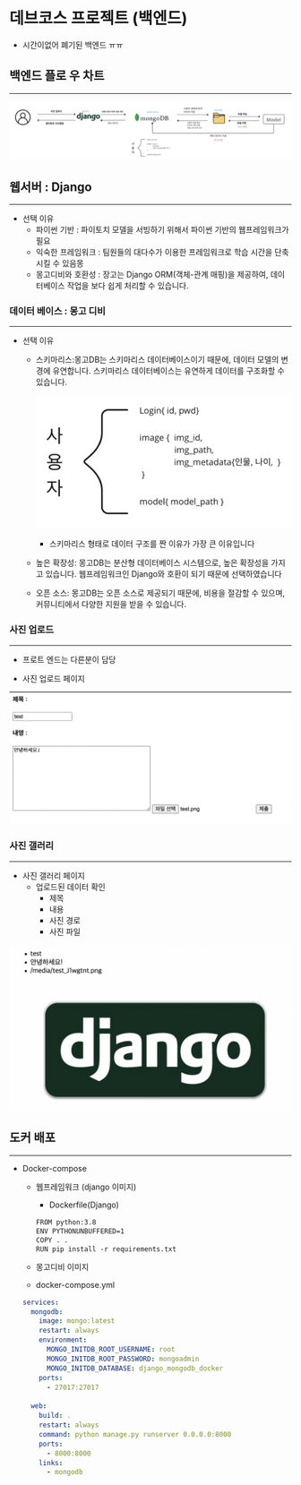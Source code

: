 # 데브코스 프로젝트 (백엔드)

- 시간이없어 폐기된 백엔드 ㅠㅠ

## 백엔드 플로 우 차트

---

![Untitled](image/1.png)

## 웹서버 : Django

---

- 선택 이유
    - 파이썬 기반 : 파이토치 모델을 서빙하기 위해서 파이썬 기반의 웹프레임워크가 필요
    - 익숙한 프레임워크 : 팀원들의 대다수가 이용한 프레임워크로 학습 시간을 단축 시킬 수 있음몽
    - 몽고디비와 호환성 : 장고는 Django ORM(객체-관계 매핑)을 제공하여, 데이터베이스 작업을 보다 쉽게 처리할 수 있습니다.

### 데이터 베이스 : 몽고 디비

---

- 선택 이유
    - 스키마리스:몽고DB는 스키마리스 데이터베이스이기 때문에, 데이터 모델의 변경에 유연합니다. 스키마리스 데이터베이스는  유연하게 데이터를 구조화할 수 있습니다.
        
        ![Untitled](image/2.png)
        
        - 스키마리스 형태로 데이터 구조를 짠 이유가 가장 큰 이유입니다
    - 높은 확장성: 몽고DB는 분산형 데이터베이스 시스템으로, 높은 확장성을 가지고 있습니다. 웹프레임워크인 Django와 호환이 되기 때문에 선택하였습니다
    - 오픈 소스: 몽고DB는 오픈 소스로 제공되기 때문에, 비용을 절감할 수 있으며, 커뮤니티에서 다양한 지원을 받을 수 있습니다.

### 사진 업로드

---

- 프로트 엔드는 다른분이 담당

- 사진 업로드 페이지

![Untitled](image/3.png)

### 사진 갤러리

---

- 사진 갤러리 페이지
    - 업로드된 데이터 확인
        - 제목
        - 내용
        - 사진 경로
        - 사진 파일

![Untitled](image/4.png)

## 도커 배포

---

- Docker-compose
    - 웹프레임워크 (django 이미지)
        - Dockerfile(Django)
        
        ```docker
        FROM python:3.8
        ENV PYTHONUNBUFFERED=1
        COPY . .
        RUN pip install -r requirements.txt
        ```
        
    - 몽고디비 이미지
    - docker-compose.yml
    
    ```yaml
    services:
      mongodb:
        image: mongo:latest
        restart: always
        environment:
          MONGO_INITDB_ROOT_USERNAME: root
          MONGO_INITDB_ROOT_PASSWORD: mongoadmin
          MONGO_INITDB_DATABASE: django_mongodb_docker
        ports:
          - 27017:27017
    
      web:
        build: .
        restart: always
        command: python manage.py runserver 0.0.0.0:8000
        ports:
          - 8000:8000
        links:
          - mongodb
    ```
